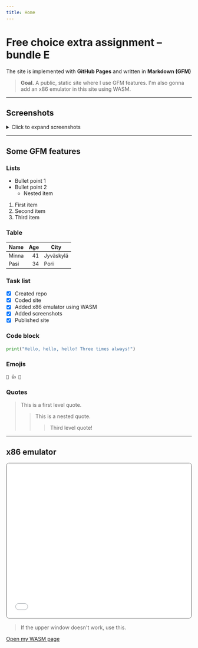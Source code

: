 ```yaml
---
title: Home
---
```


# Free choice extra assignment – bundle E

The site is implemented with **GitHub Pages** and written in **Markdown (GFM)**

> **Goal.** A public, static site where I use GFM features. I'm also gonna add an x86 emulator in this site using WASM.

---

## Screenshots

<details>
  <summary>Click to expand screenshots</summary>

  ![Assignment](./images/assignment.png "Assignment")  
  ![Repository created](./images/createdRepo.png "Repository created")  
  ![Site coded](./images/codedSite.png "Site coded")  
  ![WASM x86 emulator](./images/wasm_x86_emulator.png "WASM x86 emulator")  
  ![WASM index.html x86 emulator](./images/wasm_indexHTML_x86_emulator.png "WASM index.html x86 emulator")  
  ![Emulator window coded](./images/coded_emulatorWindow.png "Emulator window coded")  
  ![Emulator window](./images/emulatorWindow.png "Emulator window")  

</details>

---

## Some GFM features

### Lists
- Bullet point 1
- Bullet point 2
  - Nested item

1. First item
2. Second item
3. Third item

### Table

| Name   | Age | City      |
|--------|----:|-----------|
| Minna  |  41 | Jyväskylä |
| Pasi   |  34 | Pori      |

### Task list
- [x] Created repo
- [x] Coded site
- [x] Added x86 emulator using WASM
- [x] Added screenshots
- [x] Published site  

### Code block
```python
print("Hello, hello, hello! Three times always!")
```

### Emojis
```markdown
🎉 👍 🐧
```

### Quotes
> This is a first level quote.  
>> This is a nested quote.  
>>> Third level quote!

---

## x86 emulator

<!-- Small window for emulator (test) -->
<div class="v86-embed">
  <iframe
    src="./wasm/index.html"
    title="WASM x86 emulator (v86)"
    loading="lazy">
  </iframe>
</div>

<style>
  .v86-embed {
    max-width: 820px;
    height: 420px;
    border: 1px solid #444;
    border-radius: 8px;
    overflow: hidden;
    margin: 1rem 0;
  }
  .v86-embed iframe {
    width: 100%;
    height: 100%;
    border: 0;
  }
  @media (max-width: 740px) {
    .v86-embed { height: 320px; }
  }
</style>

> If the upper window doesn't work, use this.

[Open my WASM page](./wasm/index.html)
